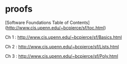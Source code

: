 proofs
======
[Software Foundations Table of Contents] (http://www.cis.upenn.edu/~bcpierce/sf/toc.html)

Ch 1 : http://www.cis.upenn.edu/~bcpierce/sf/Basics.html

Ch 2 : http://www.cis.upenn.edu/~bcpierce/sf/Lists.html

Ch 3 : http://www.cis.upenn.edu/~bcpierce/sf/Poly.html
